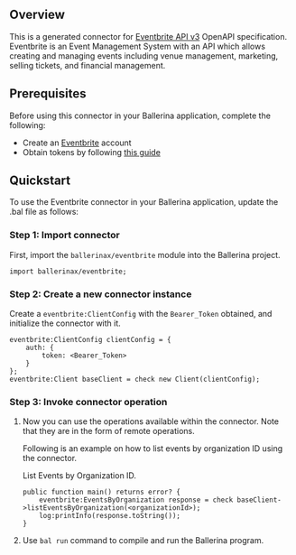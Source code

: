 ## Overview
This is a generated connector for [Eventbrite API v3](https://www.eventbrite.com/platform/api) OpenAPI specification.
Eventbrite is an Event Management System with an API which allows creating and managing events including venue management, marketing, selling tickets, and financial management.

## Prerequisites

Before using this connector in your Ballerina application, complete the following:

* Create an [Eventbrite](https://www.eventbrite.com/platform) account
* Obtain tokens by following [this guide](https://www.eventbrite.com/platform/api#/introduction/authentication)
 
## Quickstart

To use the Eventbrite connector in your Ballerina application, update the .bal file as follows:

### Step 1: Import connector
First, import the `ballerinax/eventbrite` module into the Ballerina project.
```ballerina
import ballerinax/eventbrite;
```

### Step 2: Create a new connector instance
Create a `eventbrite:ClientConfig` with the `Bearer_Token` obtained, and initialize the connector with it.
```ballerina
eventbrite:ClientConfig clientConfig = {
    auth: {
        token: <Bearer_Token>
    }
};
eventbrite:Client baseClient = check new Client(clientConfig);
```

### Step 3: Invoke connector operation
1. Now you can use the operations available within the connector. Note that they are in the form of remote operations.

    Following is an example on how to list events by organization ID using the connector.

    List Events by Organization ID.

    ```ballerina
    public function main() returns error? {
        eventbrite:EventsByOrganization response = check baseClient->listEventsByOrganization(<organizationId>);
        log:printInfo(response.toString());
    }
    ``` 

2. Use `bal run` command to compile and run the Ballerina program.
